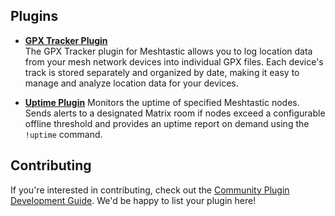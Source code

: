 ## Plugins

- **[GPX Tracker Plugin](https://github.com/fernandodpr/MMR-GPXTRacker)**  
  The GPX Tracker plugin for Meshtastic allows you to log location data from your mesh network devices into individual GPX files. Each device's track is stored separately and organized by date, making it easy to manage and analyze location data for your devices.

- **[Uptime Plugin](https://github.com/leow149/MMR-uptime)**
  Monitors the uptime of specified Meshtastic nodes. Sends alerts to a designated Matrix room if nodes exceed a configurable offline threshold and provides an uptime report on demand using the `!uptime` command.

## Contributing

If you're interested in contributing, check out the [Community Plugin Development Guide](https://github.com/geoffwhittington/meshtastic-matrix-relay/wiki/Community-Plugin-Development-Guide). We'd be happy to list your plugin here!